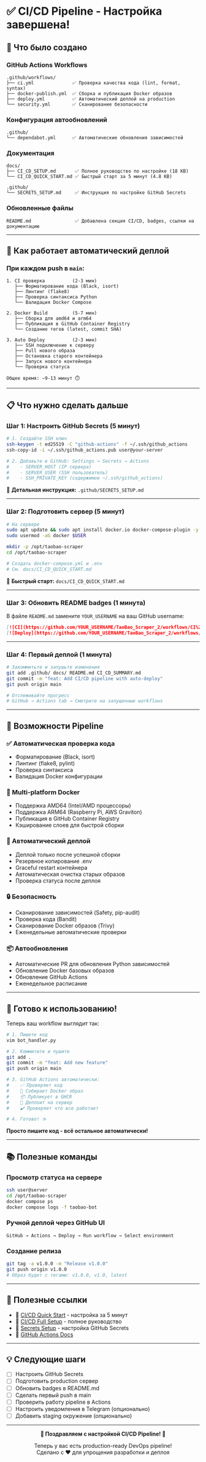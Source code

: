 # ✅ CI/CD Pipeline - Настройка завершена!

## 🎉 Что было создано

### GitHub Actions Workflows

```
.github/workflows/
├── ci.yml              ✅ Проверка качества кода (lint, format, syntax)
├── docker-publish.yml  ✅ Сборка и публикация Docker образов
├── deploy.yml          ✅ Автоматический деплой на production
└── security.yml        ✅ Сканирование безопасности
```

### Конфигурация автообновлений

```
.github/
└── dependabot.yml      ✅ Автоматические обновления зависимостей
```

### Документация

```
docs/
├── CI_CD_SETUP.md       ✅ Полное руководство по настройке (18 KB)
└── CI_CD_QUICK_START.md ✅ Быстрый старт за 5 минут (4.8 KB)

.github/
└── SECRETS_SETUP.md     ✅ Инструкция по настройке GitHub Secrets
```

### Обновленные файлы

```
README.md                ✅ Добавлена секция CI/CD, badges, ссылки на документацию
```

---

## 🚀 Как работает автоматический деплой

### При каждом push в `main`:

```
1. CI проверка          (2-3 мин)
   ├── Форматирование кода (Black, isort)
   ├── Линтинг (flake8)
   ├── Проверка синтаксиса Python
   └── Валидация Docker Compose
   
2. Docker Build         (5-7 мин)
   ├── Сборка для amd64 и arm64
   ├── Публикация в GitHub Container Registry
   └── Создание тегов (latest, commit SHA)
   
3. Auto Deploy          (2-3 мин)
   ├── SSH подключение к серверу
   ├── Pull нового образа
   ├── Остановка старого контейнера
   ├── Запуск нового контейнера
   └── Проверка статуса

Общее время: ~9-13 минут ⏱️
```

---

## 📋 Что нужно сделать дальше

### Шаг 1: Настроить GitHub Secrets (5 минут)

```bash
# 1. Создайте SSH ключ
ssh-keygen -t ed25519 -C "github-actions" -f ~/.ssh/github_actions
ssh-copy-id -i ~/.ssh/github_actions.pub user@your-server

# 2. Добавьте в GitHub: Settings → Secrets → Actions
#    - SERVER_HOST (IP сервера)
#    - SERVER_USER (SSH пользователь)
#    - SSH_PRIVATE_KEY (содержимое ~/.ssh/github_actions)
```

📖 **Детальная инструкция:** `.github/SECRETS_SETUP.md`

---

### Шаг 2: Подготовить сервер (5 минут)

```bash
# На сервере
sudo apt update && sudo apt install docker.io docker-compose-plugin -y
sudo usermod -aG docker $USER

mkdir -p /opt/taobao-scraper
cd /opt/taobao-scraper

# Создать docker-compose.yml и .env
# См. docs/CI_CD_QUICK_START.md
```

📖 **Быстрый старт:** `docs/CI_CD_QUICK_START.md`

---

### Шаг 3: Обновить README badges (1 минута)

В файле `README.md` замените `YOUR_USERNAME` на ваш GitHub username:

```markdown
[![CI](https://github.com/YOUR_USERNAME/TaoBao_Scraper_2/workflows/CI%20-%20Code%20Quality%20Check/badge.svg)]
[![Deploy](https://github.com/YOUR_USERNAME/TaoBao_Scraper_2/workflows/Deploy%20-%20Auto%20Deploy%20to%20Server/badge.svg)]
```

---

### Шаг 4: Первый деплой (1 минута)

```bash
# Закоммитьте и запушьте изменения
git add .github/ docs/ README.md CI_CD_SUMMARY.md
git commit -m "feat: Add CI/CD pipeline with auto-deploy"
git push origin main

# Отслеживайте прогресс
# GitHub → Actions tab → Смотрите на запущенные workflows
```

---

## 🎯 Возможности Pipeline

### ✅ Автоматическая проверка кода
- Форматирование (Black, isort)
- Линтинг (flake8, pylint)
- Проверка синтаксиса
- Валидация Docker конфигурации

### 🐳 Multi-platform Docker
- Поддержка AMD64 (Intel/AMD процессоры)
- Поддержка ARM64 (Raspberry Pi, AWS Graviton)
- Публикация в GitHub Container Registry
- Кэширование слоев для быстрой сборки

### 🚀 Автоматический деплой
- Деплой только после успешной сборки
- Резервное копирование .env
- Graceful restart контейнера
- Автоматическая очистка старых образов
- Проверка статуса после деплоя

### 🔒 Безопасность
- Сканирование зависимостей (Safety, pip-audit)
- Проверка кода (Bandit)
- Сканирование Docker образов (Trivy)
- Еженедельные автоматические проверки

### 📦 Автообновления
- Автоматические PR для обновления Python зависимостей
- Обновление Docker базовых образов
- Обновление GitHub Actions
- Еженедельное расписание

---

## 🎊 Готово к использованию!

Теперь ваш workflow выглядит так:

```bash
# 1. Пишете код
vim bot_handler.py

# 2. Коммитите и пушите
git add .
git commit -m "feat: Add new feature"
git push origin main

# 3. GitHub Actions автоматически:
#    ✅ Проверяет код
#    🐳 Собирает Docker образ
#    📦 Публикует в GHCR
#    🚀 Деплоит на сервер
#    ✔️ Проверяет что все работает

# 4. Готово! ☕
```

**Просто пишите код - всё остальное автоматически!**

---

## 📚 Полезные команды

### Просмотр статуса на сервере
```bash
ssh user@server
cd /opt/taobao-scraper
docker compose ps
docker compose logs -f taobao-bot
```

### Ручной деплой через GitHub UI
```
GitHub → Actions → Deploy → Run workflow → Select environment
```

### Создание релиза
```bash
git tag -a v1.0.0 -m "Release v1.0.0"
git push origin v1.0.0
# Образ будет с тегами: v1.0.0, v1.0, latest
```

---

## 🔗 Полезные ссылки

- 📘 [CI/CD Quick Start](docs/CI_CD_QUICK_START.md) - настройка за 5 минут
- 📗 [CI/CD Full Setup](docs/CI_CD_SETUP.md) - полное руководство
- 🔐 [Secrets Setup](.github/SECRETS_SETUP.md) - настройка GitHub Secrets
- 📖 [GitHub Actions Docs](https://docs.github.com/en/actions)

---

## 💡 Следующие шаги

- [ ] Настроить GitHub Secrets
- [ ] Подготовить production сервер
- [ ] Обновить badges в README.md
- [ ] Сделать первый push в main
- [ ] Проверить работу pipeline в Actions
- [ ] Настроить уведомления в Telegram (опционально)
- [ ] Добавить staging окружение (опционально)

---

<p align="center">
  <b>🎉 Поздравляем с настройкой CI/CD Pipeline! 🎉</b>
</p>

<p align="center">
  Теперь у вас есть production-ready DevOps pipeline!<br>
  Сделано с ❤️ для упрощения разработки и деплоя
</p>

